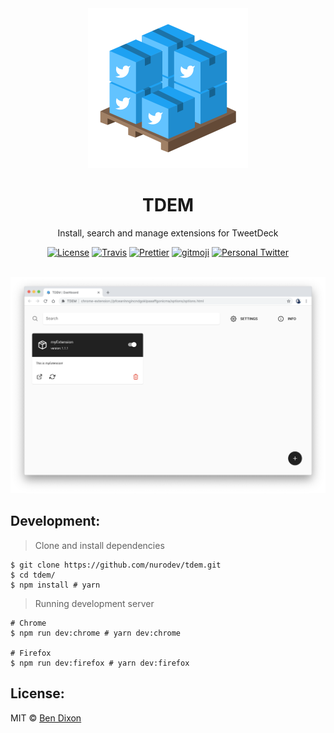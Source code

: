 <div align='center'>

  <a href='https://github.com/nurodev/tdem/releases'>
    <img alt='TweetDeck Extension Manager' width='256px' src='./assets/icon-1024.png' />
  </a>

  <h1> TDEM </h1>
  <p> Install, search and manage extensions for TweetDeck </p>

  [![License](https://img.shields.io/badge/license-mit-blue.svg?longCache=true&style=for-the-badge)](https://github.com/NuroDev/TDEM/blob/webpack/LICENSE) 
  [![Travis](https://img.shields.io/travis/NuroDev/TDEM/webpack.svg?style=for-the-badge)](https://travis-ci.org/NuroDev/TDEM) 
  [![Prettier](https://img.shields.io/badge/code--style-%20prettier-c596c7.svg?longCache=true&style=for-the-badge)](https://prettier.io/) 
  [![gitmoji](https://img.shields.io/badge/gitmoji-%20%F0%9F%98%9C%20%F0%9F%98%8D-FFDD67.svg?longCache=true&style=for-the-badge)](https://gitmoji.carloscuesta.me/) 
  [![Personal Twitter](https://img.shields.io/badge/-@nurodev-03A9F4.svg?logo=twitter&logoColor=white&longCache=true&style=for-the-badge)](https://twitter.com/nurodev)

  <br />
</div>

<img alt='Screenshot' src='./assets/screenshot.png' />

## Development:

> Clone and install dependencies
```shell
$ git clone https://github.com/nurodev/tdem.git
$ cd tdem/
$ npm install # yarn
```

> Running development server
```shell
# Chrome
$ npm run dev:chrome # yarn dev:chrome

# Firefox
$ npm run dev:firefox # yarn dev:firefox
```

## License:

MIT © [Ben Dixon](https://github.com/NuroDev/TDEM/blob/webpack/LICENSE)
